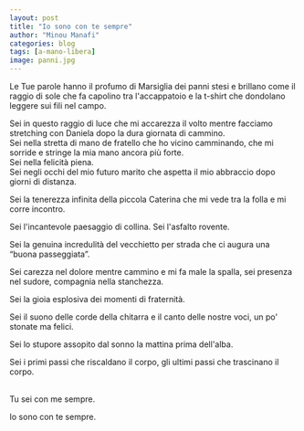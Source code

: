 ```yaml
---
layout: post
title: "Io sono con te sempre"
author: "Minou Manafi"
categories: blog
tags: [a-mano-libera]
image: panni.jpg
---
```


Le Tue parole hanno il profumo di Marsiglia dei panni stesi e brillano come il raggio di sole che fa capolino tra l'accappatoio e la t-shirt che dondolano leggere sui fili nel campo.

Sei in questo raggio di luce che mi accarezza il volto mentre facciamo stretching con Daniela dopo la dura giornata di cammino. <br>
Sei nella stretta di mano de fratello che ho vicino camminando, che mi sorride e stringe la mia mano ancora più forte. <br>
Sei nella felicità piena. <br>
Sei negli occhi del mio futuro marito che aspetta il mio abbraccio dopo giorni di distanza. <br>

Sei la tenerezza infinita della piccola Caterina che mi vede tra la folla e mi corre incontro. <br>

Sei l'incantevole paesaggio di collina. Sei l'asfalto rovente.

Sei la genuina incredulità del vecchietto per strada che ci augura una “buona passeggiata”.

Sei carezza nel dolore mentre cammino e mi fa male la spalla, 
sei presenza nel sudore, compagnia nella stanchezza.

Sei la gioia esplosiva dei momenti di fraternità. 

Sei il suono delle corde della chitarra e il canto delle nostre voci, un po' stonate ma felici. 

Sei lo stupore assopito dal sonno la mattina prima dell'alba. 

Sei i primi passi che riscaldano il corpo, gli ultimi passi che trascinano il corpo. <br><br>


Tu sei con me sempre.

Io sono con te sempre.
